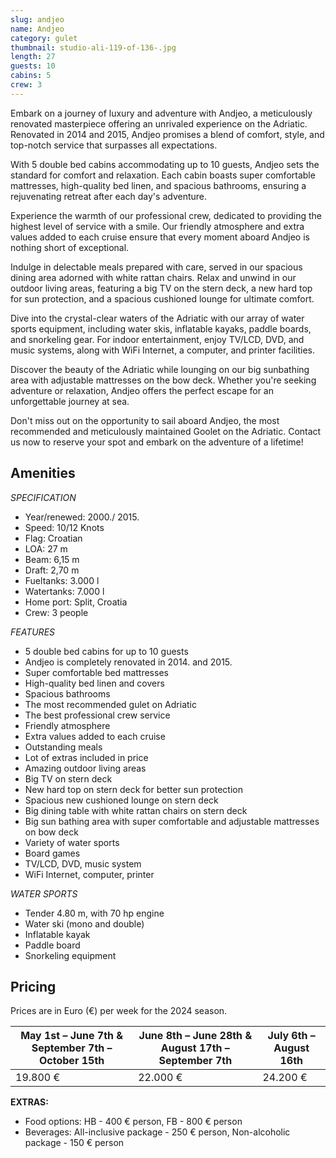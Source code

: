 ```yaml
---
slug: andjeo
name: Andjeo
category: gulet
thumbnail: studio-ali-119-of-136-.jpg
length: 27
guests: 10
cabins: 5
crew: 3
---
```

<!--StartFragment-->

Embark on a journey of luxury and adventure with Andjeo, a meticulously renovated masterpiece offering an unrivaled experience on the Adriatic. Renovated in 2014 and 2015, Andjeo promises a blend of comfort, style, and top-notch service that surpasses all expectations.

With 5 double bed cabins accommodating up to 10 guests, Andjeo sets the standard for comfort and relaxation. Each cabin boasts super comfortable mattresses, high-quality bed linen, and spacious bathrooms, ensuring a rejuvenating retreat after each day's adventure.

Experience the warmth of our professional crew, dedicated to providing the highest level of service with a smile. Our friendly atmosphere and extra values added to each cruise ensure that every moment aboard Andjeo is nothing short of exceptional.

Indulge in delectable meals prepared with care, served in our spacious dining area adorned with white rattan chairs. Relax and unwind in our outdoor living areas, featuring a big TV on the stern deck, a new hard top for sun protection, and a spacious cushioned lounge for ultimate comfort.

Dive into the crystal-clear waters of the Adriatic with our array of water sports equipment, including water skis, inflatable kayaks, paddle boards, and snorkeling gear. For indoor entertainment, enjoy TV/LCD, DVD, and music systems, along with WiFi Internet, a computer, and printer facilities.

Discover the beauty of the Adriatic while lounging on our big sunbathing area with adjustable mattresses on the bow deck. Whether you're seeking adventure or relaxation, Andjeo offers the perfect escape for an unforgettable journey at sea.

Don't miss out on the opportunity to sail aboard Andjeo, the most recommended and meticulously maintained Goolet on the Adriatic. Contact us now to reserve your spot and embark on the adventure of a lifetime!

<!--EndFragment-->

## Amenities

<!--StartFragment-->

*SPECIFICATION*

* Year/renewed: 2000./ 2015.
* Speed: 10/12 Knots
* Flag: Croatian
* LOA: 27 m
* Beam: 6,15 m 
* Draft: 2,70 m 
* Fueltanks: 3.000 l
* Watertanks: 7.000 l
* Home port: Split, Croatia
* Crew: 3 people

*FEATURES*

* 5 double bed cabins for up to 10 guests
* Andjeo is completely renovated in 2014. and 2015.
* Super comfortable bed mattresses
* High-quality bed linen and covers
* Spacious bathrooms
* The most recommended gulet on Adriatic
* The best professional crew service
* Friendly atmosphere
* Extra values added to each cruise
* Outstanding meals
* Lot of extras included in price
* Amazing outdoor living areas
* Big TV on stern deck
* New hard top on stern deck for better sun protection
* Spacious new cushioned lounge on stern deck
* Big dining table with white rattan chairs on stern deck
* Big sun bathing area with super comfortable and adjustable mattresses on bow deck
* Variety of water sports
* Board games
* TV/LCD, DVD, music system
* WiFi Internet, computer, printer

*WATER SPORTS*

* Tender 4.80 m, with 70 hp engine
* Water ski (mono and double)
* Inflatable kayak
* Paddle board
* Snorkeling equipment

<!--EndFragment-->

## Pricing

<!--StartFragment-->

Prices are in Euro (€) per week for the 2024 season.

| May 1st – June 7th & September 7th – October 15th | June 8th – June 28th & August 17th – September 7th | July 6th – August 16th |
| ------------------------------------------------- | -------------------------------------------------- | ---------------------- |
| 19.800 €                                          | 22.000 €                                           | 24.200 €               |



**EXTRAS:**

* Food options: HB - 400 € person, FB - 800 € person
* Beverages: All-inclusive package - 250 € person, Non-alcoholic package - 150 € person

<!--EndFragment-->